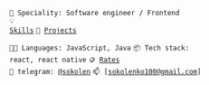<!-- <code>🎓 Student: KPI / IM-11</code> -->
<!-- <code>⚪ Community: Metarhia</code> -->
<code>👷 Speciality: Software engineer / Frontend</code><br>
<code>💡 [Skills](SKILLS.md)</code>
<code>🧻 [Projects](PROJECTS.md)</code>
<!-- <code>📢 [Public talks: 0](TALKS.md)</code> -->
<!-- <code>👀 [Open-source contribution](CONTRIBUTION.md)</code><br> -->
<code>🧑‍💻 Languages: JavaScript, Java</code>
<code>📦 Tech stack: react, react native</code>
<code>🪙 [Rates](RATES.md)</code><br>
<code>💬 telegram: [@sokolen](https://sokolen)</code>
<code>📫 [sokolenko100@gmail.com]</code>
